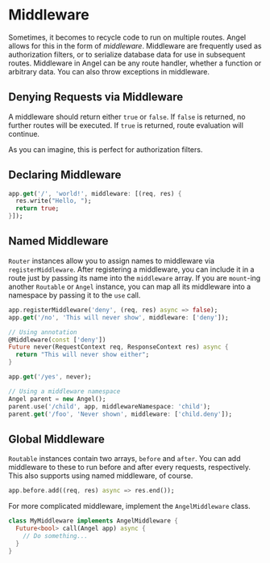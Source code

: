 # Middleware

Sometimes, it becomes to recycle code to run on multiple routes. Angel allows for this in the form of *middleware*. Middleware are frequently used as authorization filters, or to serialize database data for use in subsequent routes. Middleware in Angel can be any route handler, whether a function or arbitrary data. You can also throw exceptions in middleware.

## Denying Requests via Middleware
A middleware should return either `true` or `false`. If `false` is returned, no further routes will be executed. If `true` is returned, route evaluation will continue.

As you can imagine, this is perfect for authorization filters.

## Declaring Middleware

```dart
app.get('/', 'world!', middleware: [(req, res) {
  res.write("Hello, ");
  return true;
}]);
```

## Named Middleware
`Router` instances allow you to assign names to middleware via `registerMiddleware`. After registering a middleware, you can include it in a route just by passing its name into the `middleware` array. If you are `mount`-ing another `Routable` or `Angel` instance, you can map all its middleware into a namespace by passing it to the `use` call.

```dart
app.registerMiddleware('deny', (req, res) async => false);
app.get('/no', 'This will never show', middleware: ['deny']);

// Using annotation
@Middleware(const ['deny'])
Future never(RequestContext req, ResponseContext res) async {
  return "This will never show either";
}

app.get('/yes', never);

// Using a middleware namespace
Angel parent = new Angel();
parent.use('/child', app, middlewareNamespace: 'child');
parent.get('/foo', 'Never shown', middleware: ['child.deny']);
```

## Global Middleware
`Routable` instances contain two arrays, `before` and `after`. You can add middleware to these to run before and after every requests, respectively. This also supports using named middleware, of course.

```dart
app.before.add((req, res) async => res.end());
```

For more complicated middleware, implement the `AngelMiddleware` class.

```dart
class MyMiddleware implements AngelMiddleware {
  Future<bool> call(Angel app) async {
    // Do something...
  }
}
```